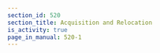 ```yaml
---
section_id: 520
section_title: Acquisition and Relocation
is_activity: true
page_in_manual: 520-1
---
```

